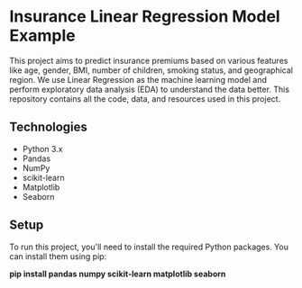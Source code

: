 # Insurance Linear Regression Model Example

This project aims to predict insurance premiums based on various features like age, gender, BMI, number of children, smoking status, and geographical region. We use Linear Regression as the machine learning model and perform exploratory data analysis (EDA) to understand the data better. This repository contains all the code, data, and resources used in this project.

## Technologies
- Python 3.x
- Pandas
- NumPy
- scikit-learn
- Matplotlib
- Seaborn

## Setup
To run this project, you'll need to install the required Python packages. You can install them using pip:

**pip install pandas numpy scikit-learn matplotlib seaborn**
